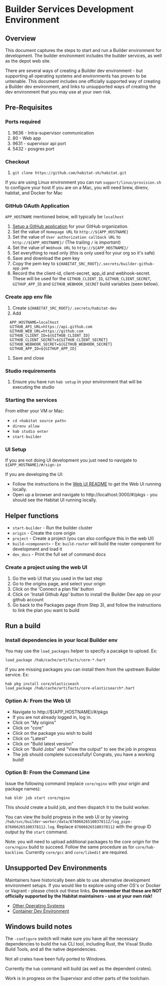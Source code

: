 # Builder Services Development Environment

## Overview

This document captures the steps to start and run a Builder environment for development. The builder environment includes the builder services, as well as the depot web site.

There are several ways of creating a Builder dev environment - but supporting all operating systems and environments has proven to be untenable. This document includes one officially supported way of creating a Builder dev environment, and links to unsupported ways of creating the dev environment that you may use at your own risk.

## Pre-Requisites

### Ports required
1. 9636 - Intra-supervisor communication
1. 80 - Web app
1. 9631 - supervisor api port
1. 5432 - posgres port

### Checkout
1. `git clone https://github.com/habitat-sh/habitat.git`

If you are using Linux environment you can run `support/linux/provision.sh` to configure your host
If you are on a Mac, you will need brew, direnv, habitat, and Docker for Mac

### GitHub OAuth Application
`APP_HOSTNAME` mentioned below, will typically be `localhost`

1. [Setup a GitHub application](https://github.com/settings/apps/new) for your GitHub organization.
1. Set the value of `Homepage URL` to `http://${APP_HOSTNAME}`
1. Set the value of `User authorization callback URL` to `http://${APP_HOSTNAME}/` (The trailing `/` is *important*)
1. Set the value of `Webhook URL` to `http://${APP_HOSTNAME}/`
1. Set everything to read only (this is only used for your org so it's safe)
1. Save and download the pem key
1. Copy the pem key to `${HABITAT_SRC_ROOT}/.secrets/builder-github-app.pem`
1. Record the the client-id, client-secret, app_id and webhook-secret. These will be used for the `GITHUB_CLIENT_ID`, `GITHUB_CLIENT_SECRET`, `GITHUP_APP_ID` and `GITHUB_WEBHOOK_SECRET` build variables (seen below).

### Create app env file

1. Create `${HABITAT_SRC_ROOT}/.secrets/habitat-dev`
1. Add
```
  APP_HOSTNAME=localhost
  GITHUB_API_URL=https://api.github.com
  GITHUB_WEB_URL=https://github.com
  GITHUB_CLIENT_ID=${GITHUB_CLIENT_ID}
  GITHUB_CLIENT_SECRET=${GITHUB_CLIENT_SECRET}
  GITHUB_WEBHOOK_SECRET=${GITHUB_WEBHOOK_SECRET}
  GITHUB_APP_ID=${GITHUP_APP_ID}
```
1. Save and close

### Studio requirements

1. Ensure you have run `hab setup` in your environment that will be executing the studio

### Starting the services

From either your VM or Mac:

* `cd <habitat source path>`
* `direnv allow`
* `hab studio enter`
* `start-builder`

### UI Setup

If you are not doing UI development you just need to navigate to `${APP_HOSTNAME}/#/sign-in`

If you are developing the UI:

* Follow the instructions in the [Web UI README](https://github.com/habitat-sh/habitat/blob/master/components/builder-web/README.md) to get the Web UI running locally.
* Open up a browser and navigate to http://localhost:3000/#/pkgs - you should see the Habitat UI running locally.

## Helper functions

* `start-builder` - Run the builder cluster
* `origin` - Create the core origin
* `project` - Create a project (you can also configure this in the web UI)
* `build-<component>` - Ex: `build-router` will build the router component for development and load it
* `dev_docs` - Print the full set of command docs

### Create a project using the web UI

1. Go the web UI that you used in the last step
2. Go to the origins page, and select your origin
3. Click on the 'Connect a plan file' button
4. Click on 'Install Github App' button to install the Builder Dev app on your github account
5. Go back to the Packages page (from Step 3), and follow the instructions to link the plan you want to build

## Run a build

### Install dependencies in your local Builder env

You may use the `load_packages` helper to specify a pacakge to upload. Ex:

```
load_package /hab/cache/artifacts/core-*.hart
```

If you are missing packages you can install them from the upstream Builder service. Ex:

```
hab pkg install core/elasticseach
load_package /hab/cache/artifacts/core-elasticsearch*.hart
```

### Option A: From the Web UI
* Navigate to http://${APP_HOSTNAME}/#/pkgs
* If you are not already logged in, log in.
* Click on "My origins"
* Click on "core"
* Click on the package you wish to build
* Click on "Latest"
* Click on "Build latest version"
* Click on "Build Jobs" and "View the output" to see the job in progress
* The job should complete successfully! Congrats, you have a working build!

### Option B: From the Command Line

Issue the following command (replace `core/nginx` with your origin and package names):

```
hab bldr job start core/nginx
```

This should create a build job, and then dispatch it to the build worker.

You can view the build progress in the web UI or by viewing `/hab/svc/builder-worker/data/876066265100378112/log_pipe-876066265100378112.log`. Replace `876066265100378112` with the group ID output by the `start` command.

Note: you will need to upload additional packages to the core origin for the `core/nginx` build to succeed. Follow the same procedure as for `core/hab-backline`. Currently `core/gcc` and `core/libedit` are required.

## Unsupported Dev Environments

Maintainers have historically been able to use alternative development environment setups. If you would like to explore using other OS's or Docker or Vagrant - please check out these links. **Do remember that these are NOT officially supported by the Habitat maintainers - use at your own risk!**

* [Other Operating Systems](BUILDING.md)
* [Container Dev Environment](BUILDER_CONTAINER.md)

## Windows build notes

The `-configure` switch will make sure you have all the necessary dependencies to build the `hab` CLI tool, including Rust, the Visual Studio Build Tools, and all the native dependencies.

Not all crates have been fully ported to Windows.

Currently the `hab` command will build (as well as the dependent crates).

Work is in progress on the Supervisor and other parts of the toolchain.
